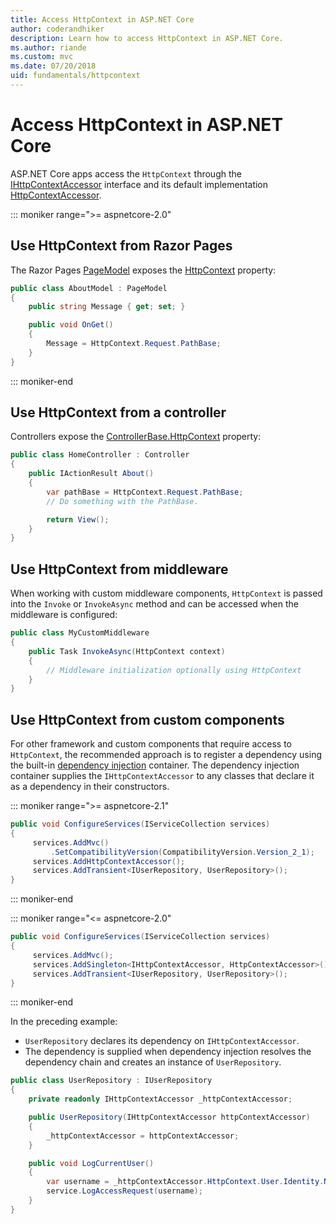 ```yaml
---
title: Access HttpContext in ASP.NET Core
author: coderandhiker
description: Learn how to access HttpContext in ASP.NET Core.
ms.author: riande
ms.custom: mvc
ms.date: 07/20/2018
uid: fundamentals/httpcontext
---
```

# Access HttpContext in ASP.NET Core

ASP.NET Core apps access the `HttpContext` through the [IHttpContextAccessor](/dotnet/api/microsoft.aspnetcore.http.ihttpcontextaccessor) interface and its default implementation [HttpContextAccessor](/dotnet/api/microsoft.aspnetcore.http.httpcontextaccessor).

::: moniker range=">= aspnetcore-2.0"

## Use HttpContext from Razor Pages

The Razor Pages [PageModel](/dotnet/api/microsoft.aspnetcore.mvc.razorpages.pagemodel) exposes the [HttpContext](/dotnet/api/microsoft.aspnetcore.mvc.razorpages.pagemodel.httpcontext) property:

```csharp
public class AboutModel : PageModel
{
    public string Message { get; set; }

    public void OnGet()
    {
        Message = HttpContext.Request.PathBase;
    }
}
```

::: moniker-end

## Use HttpContext from a controller

Controllers expose the [ControllerBase.HttpContext](/dotnet/api/microsoft.aspnetcore.mvc.controllerbase.httpcontext) property:

```csharp
public class HomeController : Controller
{
    public IActionResult About()
    {
        var pathBase = HttpContext.Request.PathBase;
        // Do something with the PathBase.

        return View();
    }
}
```

## Use HttpContext from middleware

When working with custom middleware components, `HttpContext` is passed into the `Invoke` or `InvokeAsync` method and can be accessed when the middleware is configured:

```csharp
public class MyCustomMiddleware
{
    public Task InvokeAsync(HttpContext context)
    {
        // Middleware initialization optionally using HttpContext
    }
}
```

## Use HttpContext from custom components

For other framework and custom components that require access to `HttpContext`, the recommended approach is to register a dependency using the built-in [dependency injection](xref:fundamentals/dependency-injection) container. The dependency injection container supplies the `IHttpContextAccessor` to any classes that declare it as a dependency in their constructors.

::: moniker range=">= aspnetcore-2.1"

```csharp
public void ConfigureServices(IServiceCollection services)
{
     services.AddMvc()
         .SetCompatibilityVersion(CompatibilityVersion.Version_2_1);
     services.AddHttpContextAccessor();
     services.AddTransient<IUserRepository, UserRepository>();
}
```

::: moniker-end

::: moniker range="<= aspnetcore-2.0"

```csharp
public void ConfigureServices(IServiceCollection services)
{
     services.AddMvc();
     services.AddSingleton<IHttpContextAccessor, HttpContextAccessor>();
     services.AddTransient<IUserRepository, UserRepository>();
}
```

::: moniker-end

In the preceding example:

* `UserRepository` declares its dependency on `IHttpContextAccessor`.
* The dependency is supplied when dependency injection resolves the dependency chain and creates an instance of `UserRepository`.

```csharp
public class UserRepository : IUserRepository
{
    private readonly IHttpContextAccessor _httpContextAccessor;

    public UserRepository(IHttpContextAccessor httpContextAccessor)
    {
        _httpContextAccessor = httpContextAccessor;
    }

    public void LogCurrentUser()
    {
        var username = _httpContextAccessor.HttpContext.User.Identity.Name;
        service.LogAccessRequest(username);
    }
}
```
